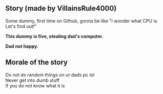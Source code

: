 ## Story (made by VillainsRule4000)
Some dummy, first time on Github, gonna be like "I wonder what CPU is. Let's find out!"
<br>

**This dummy is five, stealing dad's computer.**
<br>

**Dad not happy.**
## Morale of the story
Do not do random things on ur dads pc lol
<br>
Never get into dumb stuff
<br>
If you do not know what it is
